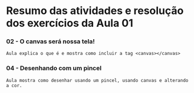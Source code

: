 # Resumo das atividades e resolução dos exercícios da Aula 01 #

### 02 - O canvas será nossa tela! ###
    Aula explica o que é e mostra como incluir a tag <canvas></canvas>


### 04 - Desenhando com um pincel ###
    Aula mostra como desenhar usando um pincel, usando canvas e alterando a cor.